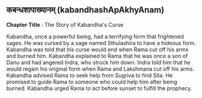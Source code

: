 ## कबन्धशापाख्यानम् (kabandhashApAkhyAnam)
**Chapter Title** : The Story of Kabandha's Curse

Kabandha, once a powerful being, had a terrifying form that frightened sages. He was cursed by a sage named Sthulashira to have a hideous form. Kabandha was told that his curse would end when Rama cut off his arms and burned him. Kabandha explained to Rama that he was once a son of Danu and had angered Indra, who struck him down. Indra told him that he would regain his original form when Rama and Lakshmana cut off his arms. Kabandha advised Rama to seek help from Sugriva to find Sita. He promised to guide Rama to someone who could help him after being burned. Kabandha urged Rama to act before sunset to fulfill the prophecy.